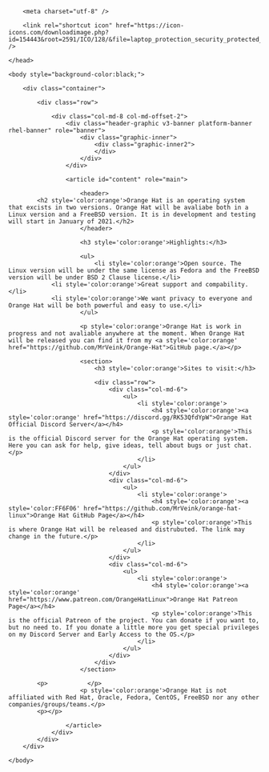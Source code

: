 <html lang="en">
    <head>

        <meta charset="utf-8" />

        <link rel="shortcut icon" href="https://icon-icons.com/downloadimage.php?id=154443&root=2591/ICO/128/&file=laptop_protection_security_protected_icon_154443.ico" />

    </head>

    <body style="background-color:black;">

        <div class="container">
            
            <div class="row">

                <div class="col-md-8 col-md-offset-2">
                    <div class="header-graphic v3-banner platform-banner rhel-banner" role="banner">
                        <div class="graphic-inner">
                            <div class="graphic-inner2">
                            </div>
                        </div>
                    </div>

                    <article id="content" role="main">

                        <header>
			<h2 style='color:orange'>Orange Hat is an operating system that excists in two versions. Orange Hat will be avaliabe both in a Linux version and a FreeBSD version. It is in development and testing will start in January of 2021.</h2>
                        </header>

                        <h3 style='color:orange'>Highlights:</h3>

                        <ul>
                            <li style='color:orange'>Open source. The Linux version will be under the same license as Fedora and the FreeBSD version will be under BSD 2 Clause license.</li>
			    <li style='color:orange'>Great support and compability.</li>
			    <li style='color:orange'>We want privacy to everyone and Orange Hat will be both powerful and easy to use.</li>
                        </ul>

                        <p style='color:orange'>Orange Hat is work in progress and not avaliable anywhere at the moment. When Orange Hat will be released you can find it from my <a style='color:orange' href="https://github.com/MrVeink/Orange-Hat">GitHub page.</a></p>

                        <section>
                            <h3 style='color:orange'>Sites to visit:</h3>

                            <div class="row">
                                <div class="col-md-6">
                                    <ul>
                                        <li style='color:orange'>
                                            <h4 style='color:orange'><a style='color:orange' href="https://discord.gg/RK53QfdYpW">Orange Hat Official Discord Server</a></h4>
                                            <p style='color:orange'>This is the official Discord server for the Orange Hat operating system. Here you can ask for help, give ideas, tell about bugs or just chat.</p>
                                        </li>
                                    </ul>
                                </div>
                                <div class="col-md-6">
                                    <ul>
                                        <li style='color:orange'>
                                            <h4 style='color:orange'><a style='color:FF6F06' href="https://github.com/MrVeink/orange-hat-linux">Orange Hat GitHub Page</a></h4>
                                            <p style='color:orange'>This is where Orange Hat will be released and distrubuted. The link may change in the future.</p>
                                        </li>
                                    </ul>
                                </div>
                                <div class="col-md-6">
                                    <ul>
                                        <li style='color:orange'>
                                            <h4 style='color:orange'><a style='color:orange' href="https://www.patreon.com/OrangeHatLinux">Orange Hat Patreon Page</a></h4>
                                            <p style='color:orange'>This is the official Patreon of the project. You can donate if you want to, but no need to. If you donate a little more you get special privileges on my Discord Server and Early Access to the OS.</p>
                                        </li>
                                    </ul>
                                </div>
                            </div>
                        </section>

			<p>‎‎‎‎‎‏‏‎ ‎‏‏‎ ‎‏‏‎ ‎‏‏‎ ‎‏‏‎ ‎‏‏‎ ‎‏‏‎ ‎‏‏‎ ‎‏‏‎ ‎‏‏‎ ‎‏‏‎ ‎</p>
                        <p style='color:orange'>Orange Hat is not affiliated with Red Hat, Oracle, Fedora, CentOS, FreeBSD nor any other companies/groups/teams.</p>
			<p></p>

                    </article>
                </div>
            </div>
        </div>

    </body>
</html>
